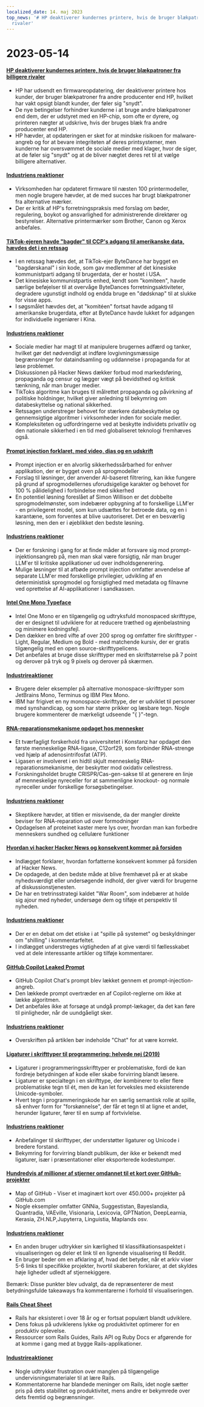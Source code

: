 ```yaml
---
localized_date: 14. maj 2023
top_news: '# HP deaktiverer kundernes printere, hvis de bruger blækpatroner fra billigere
  rivaler'
---
```


# 2023-05-14

#### [HP deaktiverer kundernes printere, hvis de bruger blækpatroner fra billigere rivaler](https://www.telegraph.co.uk/money/consumer-affairs/hp-printers-computers-ink-cartridges-rivals/)

- HP har udsendt en firmwareopdatering, der deaktiverer printere hos kunder, der bruger blækpatroner fra andre producenter end HP, hvilket har vakt opsigt blandt kunder, der føler sig "snydt".
- De nye betingelser forhindrer kunderne i at bruge andre blækpatroner end dem, der er udstyret med en HP-chip, som ofte er dyrere, og printeren nægter at udskrive, hvis der bruges blæk fra andre producenter end HP.
- HP hævder, at opdateringen er sket for at mindske risikoen for malware-angreb og for at bevare integriteten af deres printsystemer, men kunderne har oversvømmet de sociale medier med klager, hvor de siger, at de føler sig "snydt" og at de bliver nægtet deres ret til at vælge billigere alternativer.

#### [Industriens reaktioner](http://news.ycombinator.com/item?id=35930518)

- Virksomheden har opdateret firmware til næsten 100 printermodeller, men nogle brugere hævder, at de med succes har brugt blækpatroner fra alternative mærker.
- Der er kritik af HP's forretningspraksis med forslag om bøder, regulering, boykot og ansvarlighed for administrerende direktører og bestyrelser. Alternative printermærker som Brother, Canon og Xerox anbefales.

#### [TikTok-ejeren havde "bagdør" til CCP's adgang til amerikanske data, hævdes det i en retssag](https://www.businessinsider.com/new-lawsuit-alleges-tiktok-owner-let-ccp-access-user-data-2023-5)

- I en retssag hævdes det, at TikTok-ejer ByteDance har bygget en "bagdørskanal" i sin kode, som gav medlemmer af det kinesiske kommunistparti adgang til brugerdata, der er hostet i USA.
- Det kinesiske kommunistpartis enhed, kendt som "komiteen", havde særlige beføjelser til at overvåge ByteDances forretningsaktiviteter, degradere ugunstigt indhold og endda bruge en "dødsknap" til at slukke for visse apps.
- I søgsmålet hævdes det, at "komitéen" fortsat havde adgang til amerikanske brugerdata, efter at ByteDance havde lukket for adgangen for individuelle ingeniører i Kina.

#### [Industriens reaktioner](http://news.ycombinator.com/item?id=35929348)

- Sociale medier har magt til at manipulere brugernes adfærd og tanker, hvilket gør det nødvendigt at indføre lovgivningsmæssige begrænsninger for dataindsamling og uddannelse i propaganda for at løse problemet.
- Diskussionen på Hacker News dækker forbud mod markedsføring, propaganda og censur og lægger vægt på bevidsthed og kritisk tænkning, når man bruger medier.
- TikToks algoritme kan bruges til målrettet propaganda og påvirkning af politiske holdninger, hvilket giver anledning til bekymring om databeskyttelse og national sikkerhed.
- Retssagen understreger behovet for stærkere databeskyttelse og gennemsigtige algoritmer i virksomheder inden for sociale medier.
- Kompleksiteten og udfordringerne ved at beskytte individets privatliv og den nationale sikkerhed i en tid med globaliseret teknologi fremhæves også.

#### [Prompt injection forklaret, med video, dias og en udskrift](https://simonwillison.net/2023/May/2/prompt-injection-explained/)

- Prompt injection er en alvorlig sikkerhedssårbarhed for enhver applikation, der er bygget oven på sprogmodeller
- Forslag til løsninger, der anvender AI-baseret filtrering, kan ikke fungere på grund af sprogmodellernes uforudsigelige karakter og behovet for 100 % pålidelighed i forbindelse med sikkerhed
- En potentiel løsning foreslået af Simon Willison er det dobbelte sprogmodelmønster, som indebærer opbygning af to forskellige LLM'er - en privilegeret model, som kun udsættes for betroede data, og en i karantæne, som forventes at blive uautoriseret. Det er en besværlig løsning, men den er i øjeblikket den bedste løsning.

#### [Industriens reaktioner](http://news.ycombinator.com/item?id=35929122)

- Der er forskning i gang for at finde måder at forsvare sig mod prompt-injektionsangreb på, men man skal være forsigtig, når man bruger LLM'er til kritiske applikationer ud over indholdsgenerering.
- Mulige løsninger til at afbøde prompt injection omfatter anvendelse af separate LLM'er med forskellige privilegier, udvikling af en deterministisk sprogmodel og forsigtighed med metadata og filnavne ved oprettelse af AI-applikationer i sandkassen.

#### [Intel One Mono Typeface](https://github.com/intel/intel-one-mono)

- Intel One Mono er en tilgængelig og udtryksfuld monospaced skrifttype, der er designet til udviklere for at reducere træthed og øjenbelastning og minimere kodningsfejl.
- Den dækker en bred vifte af over 200 sprog og omfatter fire skrifttyper - Light, Regular, Medium og Bold - med matchende kursiv, der er gratis tilgængelig med en open source-skrifttypelicens.
- Det anbefales at bruge disse skrifttyper med en skriftstørrelse på 7 point og derover på tryk og 9 pixels og derover på skærmen.

#### [Industrireaktioner](http://news.ycombinator.com/item?id=35925124)

- Brugere deler eksempler på alternative monospace-skrifttyper som JetBrains Mono, Terminus og IBM Plex Mono.
- IBM har frigivet en ny monospace-skrifttype, der er udviklet til personer med synshandicap, og som har større prikker og læsbare tegn. Nogle brugere kommenterer de mærkeligt udseende "{ }"-tegn.

#### [RNA-reparationsmekanisme opdaget hos mennesker](https://phys.org/news/2023-04-hidden-rna-mechanism-humans.html)

- Et tværfagligt forskerhold fra universitetet i Konstanz har opdaget den første menneskelige RNA-ligase, C12orf29, som forbinder RNA-strenge ved hjælp af adenosintrifosfat (ATP).
- Ligasen er involveret i en hidtil skjult menneskelig RNA-reparationsmekanisme, der beskytter mod oxidativ cellestress.
- Forskningsholdet brugte CRISPR/Cas-gen-sakse til at generere en linje af menneskelige nyreceller for at sammenligne knockout- og normale nyreceller under forskellige forsøgsbetingelser.

#### [Industriens reaktioner](http://news.ycombinator.com/item?id=35924495)

- Skeptikere hævder, at titlen er misvisende, da der mangler direkte beviser for RNA-reparation ud over formodninger
- Opdagelsen af proteinet kaster mere lys over, hvordan man kan forbedre menneskers sundhed og cellulære funktioner

#### [Hvordan vi hacker Hacker News og konsekvent kommer på forsiden](https://www.indiehackers.com/post/how-to-hack-hacker-news-and-consistently-hit-the-front-page-56b4a04e12)

- Indlægget forklarer, hvordan forfatterne konsekvent kommer på forsiden af Hacker News.
- De opdagede, at den bedste måde at blive fremhævet på er at skabe nyhedsværdigt eller undersøgende indhold, der giver værdi for brugerne af diskussionstjenesten.
- De har en tretrinsstrategi kaldet "War Room", som indebærer at holde sig ajour med nyheder, undersøge dem og tilføje et perspektiv til nyheden.

#### [Industriens reaktioner](http://news.ycombinator.com/item?id=35929794)

- Der er en debat om det etiske i at "spille på systemet" og beskyldninger om "shilling" i kommentarfeltet.
- I indlægget understreges vigtigheden af at give værdi til fællesskabet ved at dele interessante artikler og tilføje kommentarer.

#### [GitHub Copilot Leaked Prompt](https://simonwillison.net/2023/May/12/github-copilot-chat-leaked-prompt/)

- GitHub Copilot Chat's prompt blev lækket gennem et prompt-injection-angreb.
- Den lækkede prompt overtræder en af Copilot-reglerne om ikke at lække algoritmen.
- Det anbefales ikke at forsøge at undgå prompt-lækager, da det kan føre til pinligheder, når de uundgåeligt sker.

#### [Industriens reaktioner](http://news.ycombinator.com/item?id=35924293)

- Overskriften på artiklen bør indeholde "Chat" for at være korrekt.

#### [Ligaturer i skrifttyper til programmering: helvede nej (2019)](https://practicaltypography.com/ligatures-in-programming-fonts-hell-no.html)

- Ligaturer i programmeringsskrifttyper er problematiske, fordi de kan fordreje betydningen af kode eller skabe forvirring blandt læsere.
- Ligaturer er specialtegn i en skrifttype, der kombinerer to eller flere problematiske tegn til ét, men de kan let forveksles med eksisterende Unicode-symboler.
- Hvert tegn i programmeringskode har en særlig semantisk rolle at spille, så enhver form for "forskønnelse", der får et tegn til at ligne et andet, herunder ligaturer, fører til en sump af fortvivlelse.

#### [Industriens reaktioner](http://news.ycombinator.com/item?id=35925821)

- Anbefalinger til skrifttyper, der understøtter ligaturer og Unicode i bredere forstand.
- Bekymring for forvirring blandt publikum, der ikke er bekendt med ligaturer, især i præsentationer eller eksporterede kodestumper.

#### [Hundredvis af millioner af stjerner omdannet til et kort over GitHub-projekter](https://anvaka.github.io/map-of-github/)

- Map of GitHub - Viser et imaginært kort over 450.000+ projekter på GitHub.com
- Nogle eksempler omfatter GNNia, Suggestistan, Bayeslandia, Quantradia, VAEville, Visionaria, Lexicovia, GPTNation, DeepLearnia, Kerasia, ZH.NLP,Jupyterra, Linguistia, Maplands osv.

#### [Industriens reaktioner](http://news.ycombinator.com/item?id=35931402)

- En anden bruger udtrykker sin kærlighed til klassifikationsaspektet i visualiseringen og deler et link til en lignende visualisering til Reddit.
- En bruger beder om en afklaring af, hvad det betyder, når et arkiv viser 5-6 links til specifikke projekter, hvortil skaberen forklarer, at det skyldes høje ligheder udledt af stjernekiggere.

Bemærk: Disse punkter blev udvalgt, da de repræsenterer de mest betydningsfulde takeaways fra kommentarerne i forhold til visualiseringen.

#### [Rails Cheat Sheet](https://fly.io/ruby-dispatch/welcome-to-rails-cheat-sheet/)

- Rails har eksisteret i over 18 år og er fortsat populært blandt udviklere.
- Dens fokus på udviklerens lykke og produktivitet optimerer for en produktiv oplevelse.
- Ressourcer som Rails Guides, Rails API og Ruby Docs er afgørende for at komme i gang med at bygge Rails-applikationer.

#### [Industrireaktioner](http://news.ycombinator.com/item?id=35927813)

- Nogle udtrykker frustration over manglen på tilgængelige undervisningsmaterialer til at lære Rails.
- Kommentatorerne har blandede meninger om Rails, idet nogle sætter pris på dets stabilitet og produktivitet, mens andre er bekymrede over dets fremtid og begrænsninger.
